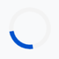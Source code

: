 <!DOCTYPE html>
<html lang="en">
<head>
    <meta charset="UTF-8" />
    <meta name="viewport" content="width=device-width, initial-scale=1.0" />
    <title>Clyde Snyders - Advanced 3D Portfolio</title>
    <script src="https://cdn.tailwindcss.com"></script>
    <link rel="preconnect" href="https://fonts.googleapis.com">
    <link rel="preconnect" href="https://fonts.gstatic.com" crossorigin>
    <link href="https://fonts.googleapis.com/css2?family=Montserrat:wght@500;700&family=Roboto:wght@400;700&display=swap" rel="stylesheet">
    <link href="https://cdn.jsdelivr.net/npm/aos@2.3.4/dist/aos.css" rel="stylesheet">
    <script src="https://cdnjs.cloudflare.com/ajax/libs/three.js/r128/three.min.js"></script>
    
  <style>
        :root {
            --primary: #0052cc;
            --secondary: #0d8fff;
            --accent: #fde68a;
            --light-bg: #f8f9fa;
            --text-main: #22223b;
            --text-light: #6b7280;
            --header-font: 'Montserrat', sans-serif;
            --body-font: 'Roboto', sans-serif;
        }
        html {
            scroll-behavior: smooth;
        }
        body {
            font-family: var(--body-font);
            background: var(--light-bg);
            color: var(--text-main);
            overflow-x: hidden;
        }
        /* Preloader */
        #preloader {
            position: fixed;
            top: 0;
            left: 0;
            width: 100%;
            height: 100%;
            background: var(--light-bg);
            z-index: 1000;
            display: flex;
            align-items: center;
            justify-content: center;
            transition: opacity 0.5s ease-out, visibility 0.5s;
        }
        .loader {
            border: 8px solid #f3f3f3;
            border-top: 8px solid var(--primary);
            border-radius: 50%;
            width: 60px;
            height: 60px;
            animation: spin 1s linear infinite;
        }
        @keyframes spin {
            0% { transform: rotate(0deg); }
            100% { transform: rotate(360deg); }
        }

        /* Advanced Navigation */
        nav {
            background: rgba(255, 255, 255, 0.85);
            backdrop-filter: blur(10px);
            -webkit-backdrop-filter: blur(10px);
            box-shadow: 0 2px 16px rgba(13,143,255,0.1);
            border-bottom: 1px solid #e5e7eb;
            position: sticky;
            top: 0;
            z-index: 50;
        }
        .nav-link {
            position: relative;
            color: var(--text-main);
            font-weight: 500;
            padding: 0.5em 1.2em;
            transition: color 0.2s;
        }
        .nav-link:hover, .nav-link.active {
            color: var(--secondary);
        }
        .nav-link::after {
            content: '';
            position: absolute;
            bottom: -4px;
            left: 50%;
            transform: translateX(-50%);
            width: 0;
            height: 2px;
            background: var(--secondary);
            transition: width 0.3s ease;
        }
        .nav-link.active::after {
            width: 50%;
        }

        /* Hero Section */
        .hero {
            position: relative;
            width: 100%;
            height: 100vh;
            background: linear-gradient(120deg, #0d8fff 0%, #0052cc 100%);
            display: flex;
            align-items: center;
            justify-content: center;
        }
        #three-canvas {
            position: absolute;
            inset: 0;
            width: 100%;
            height: 100%;
            display: block;
        }
        .hero-content {
            position: relative;
            z-index: 10;
            text-align: center;
            color: white;
            padding: 2rem;
        }
        .hero-title {
            font-family: var(--header-font);
            font-size: clamp(2.5rem, 6vw, 4.5rem);
            font-weight: 700;
        }
        .section {
            padding: 5rem 1.5rem;
            max-width: 1200px;
            margin: 0 auto;
        }
        .section-title {
            font-size: clamp(2.2rem, 5vw, 2.8rem);
            font-family: var(--header-font);
            font-weight: 700;
            text-align: center;
            margin-bottom: 1.2rem;
            color: var(--primary);
        }
        .section-subtitle {
            text-align: center;
            color: var(--text-light);
            font-size: 1.1rem;
            margin-bottom: 3rem;
            max-width: 700px;
            margin-left: auto;
            margin-right: auto;
        }
        .card {
            background: white;
            border-radius: 1.2em;
            padding: 2em;
            box-shadow: 0 4px 25px rgba(0,82,204,0.08);
            margin-bottom: 1.5em;
            transition: transform 0.3s, box-shadow 0.3s;
        }
        .card:hover {
            transform: translateY(-8px);
            box-shadow: 0 8px 40px rgba(13,143,255,0.12);
        }
        .skills-grid {
            display: grid;
            grid-template-columns: repeat(auto-fit, minmax(240px, 1fr));
            gap: 2em;
        }
        .skill-bar-bg {
            background: #e0e7ef;
            border-radius: 999px;
            height: 12px;
            overflow: hidden;
            margin-top: 6px;
        }
        .skill-bar {
            height: 12px;
            border-radius: 999px;
            background: linear-gradient(90deg, #0d8fff, #0052cc);
        }
        .achievements-grid {
            display: grid;
            grid-template-columns: repeat(auto-fit, minmax(270px, 1fr));
            gap: 2em;
        }
        .achievement-title {
            font-size: 1.2em;
            font-weight: 700;
            color: var(--secondary);
        }
        .achievement-year {
            color: var(--primary);
            font-weight: 600;
            margin-bottom: 0.5em;
        }
        .timeline-list {
            border-left: 4px solid var(--primary);
            padding-left: 2em;
            margin-top: 2em;
            list-style: none;
        }
        .timeline-list li {
            position: relative;
            margin-bottom: 1.6em;
            font-size: 1.1em;
        }
        .timeline-list li::before {
            content: '';
            position: absolute;
            left: -2.4em;
            top: 0.25em;
            width: 14px;
            height: 14px;
            border-radius: 50%;
            background: var(--accent);
            border: 2px solid var(--primary);
        }

        /* Gallery Section */
        .gallery-filters {
            display: flex;
            justify-content: center;
            gap: 1rem;
            margin-bottom: 2.5rem;
            flex-wrap: wrap;
        }
        .filter-btn {
            background: #e0e7ef;
            color: var(--text-main);
            border: none;
            padding: 0.6em 1.5em;
            border-radius: 999px;
            font-weight: 500;
            cursor: pointer;
            transition: background 0.2s, color 0.2s;
        }
        .filter-btn:hover, .filter-btn.active {
            background: var(--primary);
            color: white;
        }
        .gallery-grid {
            display: grid;
            grid-template-columns: repeat(auto-fill, minmax(300px, 1fr));
            gap: 1.5rem;
        }
        .gallery-item {
            border-radius: 1em;
            overflow: hidden;
            position: relative;
            cursor: pointer;
            box-shadow: 0 4px 15px rgba(0,0,0,0.1);
            aspect-ratio: 1 / 1;
        }
        .gallery-item img {
            width: 100%;
            height: 100%;
            object-fit: cover;
            transition: transform 0.4s ease;
        }
        .gallery-item:hover img {
            transform: scale(1.05);
        }
        .gallery-item .overlay {
            position: absolute;
            inset: 0;
            background: rgba(0, 82, 204, 0.7);
            color: white;
            display: flex;
            align-items: center;
            justify-content: center;
            font-size: 1.2rem;
            font-weight: 700;
            opacity: 0;
            transition: opacity 0.3s ease;
            text-align: center;
            padding: 1rem;
        }
        .gallery-item:hover .overlay {
            opacity: 1;
        }
        
        /* Lightbox Modal & Blog Modal */
        .modal-overlay {
            position: fixed;
            top: 0;
            left: 0;
            width: 100%;
            height: 100%;
            background: rgba(0, 0, 0, 0.85);
            z-index: 1001;
            display: none;
            align-items: center;
            justify-content: center;
            padding: 1rem;
        }
        .modal-content-wrapper {
            max-width: 90vw;
            max-height: 90vh;
            position: relative;
        }
        .modal-close-btn {
            position: absolute;
            top: -2.5rem;
            right: 0;
            color: white;
            font-size: 2.5rem;
            cursor: pointer;
            line-height: 1;
        }
        .lightbox-content {
             border-radius: 0.5em;
        }
        .blog-modal-content {
            background: white;
            border-radius: 0.5em;
            padding: 2rem;
            max-width: 800px;
            max-height: 85vh;
            overflow-y: auto;
        }
        .blog-modal-title {
            font-family: var(--header-font);
            font-size: 2rem;
            color: var(--primary);
        }
        .blog-modal-meta {
            color: var(--text-light);
            margin: 0.5rem 0 1.5rem;
        }
        .blog-modal-body p {
            margin-bottom: 1rem;
            line-height: 1.6;
        }


        /* Blog Section */
        .blog-grid {
            display: grid;
            grid-template-columns: repeat(auto-fit, minmax(320px, 1fr));
            gap: 2rem;
        }
        .blog-card {
            background: white;
            border-radius: 1em;
            overflow: hidden;
            box-shadow: 0 4px 25px rgba(0,82,204,0.08);
            transition: transform 0.3s, box-shadow 0.3s;
            display: flex;
            flex-direction: column;
        }
        .blog-card:hover {
            transform: translateY(-8px);
            box-shadow: 0 8px 40px rgba(13,143,255,0.12);
        }
        .blog-card img {
            width: 100%;
            height: 200px;
            object-fit: cover;
        }
        .blog-card-content {
            padding: 1.5em;
            flex-grow: 1;
            display: flex;
            flex-direction: column;
        }
        .blog-title {
            font-family: var(--header-font);
            font-size: 1.4rem;
            font-weight: 700;
            color: var(--primary);
            margin-bottom: 0.5rem;
        }
        .blog-meta {
            color: var(--text-light);
            font-size: 0.9rem;
            margin-bottom: 1rem;
        }
        .blog-excerpt {
            color: var(--text-main);
            margin-bottom: 1.2rem;
            flex-grow: 1;
        }
        .read-more-btn {
            color: var(--secondary);
            font-weight: 700;
            text-decoration: none;
            align-self: flex-start;
            cursor: pointer;
        }

        /* Footer */
        .footer {
            background: var(--text-main);
            color: #f8f9fa;
        }
        
        /* Back to top button */
        #back-to-top {
            position: fixed;
            bottom: 2rem;
            right: 2rem;
            background: var(--primary);
            color: white;
            width: 50px;
            height: 50px;
            border-radius: 50%;
            display: flex;
            align-items: center;
            justify-content: center;
            font-size: 1.5rem;
            cursor: pointer;
            opacity: 0;
            visibility: hidden;
            transform: translateY(20px);
            transition: opacity 0.3s, visibility 0.3s, transform 0.3s;
            z-index: 40;
        }
        #back-to-top:hover {
            background: var(--secondary);
            transform: scale(1.1) translateY(0);
        }
        #back-to-top.show {
            opacity: 1;
            visibility: visible;
            transform: translateY(0);
        }
        
        /* Mobile Nav */
        #mobile-menu-btn {
            display: none;
            z-index: 60;
        }
        #mobile-nav {
            position: fixed;
            top: 0;
            left: -100%;
            width: 70%;
            max-width: 300px;
            height: 100%;
            background: white;
            z-index: 55;
            transition: left 0.3s ease-in-out;
            padding-top: 5rem;
            box-shadow: 4px 0 15px rgba(0,0,0,0.1);
        }
        @media (max-width: 768px) {
            #desktop-nav { display: none; }
            #mobile-menu-btn { display: block; }
        }

    </style>
</head>
<body>
    <!-- PRELOADER -->
    <div id="preloader">
        <div class="loader"></div>
    </div>
     <!-- NAVIGATION -->
    <nav class="flex items-center justify-between px-6 py-4">
        <div class="font-bold text-2xl" style="font-family: var(--header-font);"><a href="#home">Clyde Snyders</a></div>
        <div id="desktop-nav" class="space-x-2">
            <a href="#home" class="nav-link">Home</a>
            <a href="#about" class="nav-link">About</a>
            <a href="#academics" class="nav-link">Academics</a>
            <a href="#achievements" class="nav-link">Achievements</a>
            <a href="#gallery" class="nav-link">Gallery</a>
            <a href="#blog" class="nav-link">Blog</a>
            <a href="#timeline" class="nav-link">Trajectory</a>
            <a href="#inspiration" class="nav-link">Inspiration</a>
            <a href="#contact" class="nav-link">Contact</a>
        </div>
        <button id="mobile-menu-btn" class="md:hidden text-2xl">
            <i class="fas fa-bars"></i>
        </button>
    </nav>
  <!-- MOBILE NAVIGATION MENU -->
    <div id="mobile-nav" class="flex flex-col items-center space-y-6">
        <a href="#home" class="nav-link text-xl">Home</a>
        <a href="#about" class="nav-link text-xl">About</a>
        <a href="#academics" class="nav-link text-xl">Academics</a>
        <a href="#achievements" class="nav-link text-xl">Achievements</a>
        <a href="#gallery" class="nav-link text-xl">Gallery</a>
        <a href="#blog" class="nav-link text-xl">Blog</a>
        <a href="#timeline" class="nav-link text-xl">Trajectory</a>
        <a href="#inspiration" class="nav-link text-xl">Inspiration</a>
        <a href="#contact" class="nav-link text-xl">Contact</a>
    </div>
  <!-- HERO SECTION -->
    <section id="home" class="hero" data-aos="fade-in">
        <canvas id="three-canvas"></canvas>
        <div class="hero-content">
            <h1 class="hero-title">Clyde Snyders</h1>
            <div class="hero-subtitle">
                Grade 9 Student | Paterson High School | Eastern Cape
            </div>
            <img src="https://github.com/clydesnyders05-oss/clydesnyders.github.io/blob/main/IMG-20250828-WA0021.jpg?raw=true" alt="C.Snyders" class="mx-auto rounded-lg shadow-md mt-4 w-50 h-64">
            <div style="margin-top:2em;">
                <span id="typing-effect" class="text-xl md:text-2xl" style="font-family:monospace;"></span>
            </div>
        </div>
    </section>
     <!-- ABOUT SECTION -->
    <section id="about" class="section" data-aos="fade-up">
        <div class="section-title">About Me</div>
        <div class="section-subtitle">A driven and curious student, passionate about science, technology, and growth.</div>
        <div class="flex flex-col md:flex-row gap-12 items-center">
            <div class="md:w-1/3 text-center">
                <img src="https://github.com/clydesnyders05-oss/clydesnyders.github.io/blob/main/IMG-20250828-WA0008.jpg?raw=true" alt="C.Snyders" class="mx-auto w-70 h-70 rounded-full object-cover shadow-lg">
            </div>
            <div class="md:w-2/3">
                <p class="mb-4 text-lg">
                    Hi, my name is Clyde Snyders and I am a grade 9 student at Paterson High School in the vibrant Eastern Cape. My journey into the world of STEM wasn't a single moment but a gradual awakening. It started with a simple fascination for how things work—taking apart old electronics and trying to put them back together.
                </p>
                <p class="mb-4 text-lg">
                    My true inspiration, however, came from my mom, who saw my potential and encouraged me from the start. This showed me that my passion could be transformed into tangible creations. I'm driven by the desire to solve real-world problems. Whether it’s building robots, exploring physics, or collaborating on team projects, I believe every challenge is an opportunity to learn, innovate, and contribute to a better future.
                </p>
                <h3 class="text-2xl font-bold mb-4 mt-8" style="font-family:var(--header-font);">Core Skills</h3>
                <div class="skills-grid">
                    <div>
                        <div class="flex justify-between items-center mb-1"><span>Mathematics</span><span>92%</span></div>
                        <div class="skill-bar-bg"><div class="skill-bar" style="width:92%"></div></div>
                    </div>
                    <div>
                        <div class="flex justify-between items-center mb-1"><span>Natural Science</span><span>81.5%</span></div>
                        <div class="skill-bar-bg"><div class="skill-bar" style="width:81.5%"></div></div>
                    </div>
                    <div>
                        <div class="flex justify-between items-center mb-1"><span>Robotics</span><span>88%</span></div>
                        <div class="skill-bar-bg"><div class="skill-bar" style="width:88%"></div></div>
                    </div>
                    <div>
                        <div class="flex justify-between items-center mb-1"><span>Engineering Design</span><span>85%</span></div>
                        <div class="skill-bar-bg"><div class="skill-bar" style="width:85%"></div></div>
                    </div>
                </div>
            </div>
        </div>
    </section>
       <!-- ACADEMICS SECTION -->
    <section id="academics" class="section" data-aos="fade-up">
        <div class="section-title">Academic Performance</div>
        <div class="section-subtitle">My Grade 9 results reflect a commitment to excellence across diverse subjects.</div>
        <div class="card overflow-x-auto max-w-2xl mx-auto">
            <table class="w-full text-left">
                <thead>
                    <tr class="border-b border-gray-200">
                        <th class="py-2 px-4">Subject</th>
                        <th class="py-2 px-4">Score (%)</th>
                    </tr>
                </thead>
                <tbody>
                    <tr><td class="py-2 px-4">Mathematics</td><td class="py-2 px-4 font-bold"><span class="counter" data-count="92">0</span>%</td></tr>
                    <tr><td class="py-2 px-4">Natural Science</td><td class="py-2 px-4 font-bold"><span class="counter" data-count="81.5">0</span>%</td></tr>
                    <tr><td class="py-2 px-4">Social Science</td><td class="py-2 px-4 font-bold"><span class="counter" data-count="95.5">0</span>%</td></tr>
                    <tr><td class="py-2 px-4">Technology</td><td class="py-2 px-4 font-bold"><span class="counter" data-count="87.5">0</span>%</td></tr>
                    <tr><td class="py-2 px-4">EMS</td><td class="py-2 px-4 font-bold"><span class="counter" data-count="83.79">0</span>%</td></tr>
                    <tr><td class="py-2 px-4">Creative Arts</td><td class="py-2 px-4 font-bold"><span class="counter" data-count="82.22">0</span>%</td></tr>
                    <tr><td class="py-2 px-4">English</td><td class="py-2 px-4 font-bold"><span class="counter" data-count="74">0</span>%</td></tr>
                    <tr><td class="py-2 px-4">Afrikaans</td><td class="py-2 px-4 font-bold"><span class="counter" data-count="72">0</span>%</td></tr>
                </tbody>
            </table>
        </div>
    </section>
   <!-- ACHIEVEMENTS SECTION -->
    <section id="achievements" class="section" data-aos="fade-up">
        <div class="section-title">Key Achievements</div>
        <div class="section-subtitle">Milestones from national and international competitions.</div>
        <div class="achievements-grid">
            <div class="card" data-aos="zoom-in">
                <div class="achievement-title">Gold Medal: Regional Science Expo</div>
                <div class="achievement-year">2025</div>
                <p>Awarded a gold medal for the second consecutive year and won Best Category in Physics. Showcased a passion for experimentation and discovery.</p>
            </div>
            <div class="card" data-aos="zoom-in" data-aos-delay="100">
                <div class="achievement-title">Gold Medal: Springbots Robotics</div>
                <div class="achievement-year">2025</div>
                <p>Won gold at the regional Springbots robotics competition, later placing 6th nationally. Led a team in designing and programming innovative robots.</p>
            </div>
            <div class="card" data-aos="zoom-in" data-aos-delay="200">
                <div class="achievement-title">4th Place Winner: World Robot Olympiad (WRO)</div>
                <div class="achievement-year">2025</div>
                <p>Secured 4th place in the World Robot Olympiad, competing with top students from various schools. Demonstrated creativity, problem solving and resilience under pressure.</p>
            </div>
            <div class="card" data-aos="zoom-in" data-aos-delay="300">
                <div class="achievement-title">Gold Medal: Regional Science Fair</div>
                <div class="achievement-year">2024</div>
                <p>Secured a Gold in the 'Engineering' category at regional science fair, competing with top students with different projects in my region.</p>
            </div>
            <div class="card" data-aos="zoom-in" data-aos-delay="400">
                <div class="achievement-title">Bronze Medal: International Science Fair (ISF)</div>
                <div class="achievement-year">2024</div>
                <p>Secured a bronze in the 'Engineering' category at ISF, competing with top students globally. Demonstrated creativity and resilience under pressure.</p>
            </div>
            <div class="card" data-aos="zoom-in" data-aos-delay="500">
                <div class="achievement-title">Bronze Medal: World Robot Olympiad</div>
                <div class="achievement-year">2024</div>
                <p>Achieved a bronze at WRO, representing the Eastern Cape internationally and collaborating with diverse teams.</p>
            </div>
        </div>
    </section>
     <!-- GALLERY SECTION -->
    <section id="gallery" class="section" data-aos="fade-up">
        <div class="section-title">Gallery</div>
        <div class="section-subtitle">A visual journey through my projects, competitions, and awards.</div>
        <div class="gallery-filters">
            <button class="filter-btn active" data-filter="all">All</button>
            <button class="filter-btn" data-filter="robotics">Robotics</button>
            <button class="filter-btn" data-filter="expo">Science Expo</button>
            <button class="filter-btn" data-filter="awards">Awards</button>
        </div>
        <div class="gallery-grid">
            <div class="gallery-item" data-category="robotics" data-aos="zoom-in">
                <img src="https://github.com/clydesnyders05-oss/clydesnyders.github.io/blob/main/IMG-20250828-WA0002.jpg?raw=true" alt="Robotics Project">
                <div class="overlay">WRO 2024</div>
            </div>
            <div class="gallery-item" data-category="expo" data-aos="zoom-in" data-aos-delay="100">
                <img src="https://github.com/clydesnyders05-oss/clydesnyders.github.io/blob/main/IMG-20250828-WA0003.jpg?raw=true" alt="Science Expo">
                <div class="overlay">Regional Science Fair</div>
            </div>
            <div class="gallery-item" data-category="awards" data-aos="zoom-in" data-aos-delay="200">
                <img src="https://placehold.co/400x400/0052cc/fde68a?text=Gold+Medal" alt="Award Ceremony">
                <div class="overlay">Gold Medal</div>
            </div>
            <div class="gallery-item" data-category="robotics" data-aos="zoom-in" data-aos-delay="300">
                <img src="https://placehold.co/400x400/0d8fff/ffffff?text=Robotics+Team" alt="Robotics Team">
                <div class="overlay">Springbots Team</div>
            </div>
        </div>
    </section>
   <!-- BLOG SECTION -->
    <section id="blog" class="section" data-aos="fade-up">
        <div class="section-title">My Blog</div>
        <div class="section-subtitle">Sharing my thoughts on technology, learning experiences, and project deep dives.</div>
        <div class="blog-grid">
            <!-- Blog cards will be dynamically generated by JavaScript -->
        </div>
    </section>
  <!-- TIMELINE SECTION -->
    <section id="timeline" class="section" data-aos="fade-up">
        <div class="section-title">My Trajectory</div>
        <div class="section-subtitle">Key milestones shaping my high school journey.</div>
        <ul class="timeline-list">
             <li><strong>Aug 2025:</strong> 4th Place Winner at World Robot Olympiad (WRO) — Achieved a certificate.</li>
            <li><strong>Aug 2025:</strong> Repeat Gold at Regional Science Fair — Won a second gold and Best Category award in Physics.</li>
            <li><strong>Jun 2025:</strong> 6th Place at National Springbots — Secured a sixth-place finish nationally.</li>
            <li><strong>May 2025:</strong> Gold at Regional Springbots — Won the gold medal at regional robotics.</li>
            <li><strong>Oct 2024:</strong> Bronze at International Science Fair (ISF) — Won a bronze medal in engineering.</li>
            <li><strong>Aug 2024:</strong> Bronze at World Robot Olympiad (WRO) — Achieved a bronze medal in robotics.</li>
            <li><strong>Aug 2024:</strong> Gold at Regional Science Fair — In my first year participating, I secured a gold medal.</li>
            <li><strong>Jan 2024:</strong> Joined Paterson High — Began my high school journey with a focus on academic excellence.</li>
        </ul>
    </section>
  <!-- INSPIRATION SECTION -->
    <section id="inspiration" class="section" data-aos="fade-up">
        <div class="section-title">Daily Inspiration</div>
        <div class="section-subtitle">A little motivation to keep going.</div>
        <div class="max-w-xl mx-auto card text-center">
            <div id="quote-container" class="text-xl italic mb-4">
                "The future belongs to those who believe in the beauty of their dreams."
            </div>
            <div id="quote-author" class="font-bold text-gray-600">
                - Eleanor Roosevelt
            </div>
            <button id="generate-quote-btn" class="mt-6 px-6 py-2 bg-secondary text-white font-bold rounded-lg transition-colors duration-200 hover:bg-primary">
                Generate a new quote
            </button>
        </div>
    </section>
     <!-- CONTACT SECTION -->
    <section id="contact" class="section" data-aos="fade-up">
        <div class="section-title">Get In Touch</div>
        <div class="section-subtitle">I'm always open to new challenges and opportunities. Let's connect!</div>
        <div class="max-w-xl mx-auto card">
           <form 
    action="https://formspree.io/f/xgvlvvnn" method="POST" class="contact-form"> 
  <label class="block mb-4"> 
    <span class="text-gray-700">Your Email:</span> 
    <input type="email" name="email" class="mt-1 block w-full" placeholder="you@example.com" required> 
  </label> 
  <label class="block mb-4"> 
    <span class="text-gray-700">Your Message:</span> 
    <textarea name="message" rows="4" class="mt-1 block w-full" placeholder="Let's build something amazing together!" required></textarea> 
  </label> 
  <button type="submit" class="w-full">Send Message</button> 
</form>
        </div>
    </section>
     <!-- FOOTER -->
    <footer class="footer text-center py-10">
        <div>© 2025 Clyde Snyders — All rights reserved.</div>
    </footer>
     <!-- MODALS -->
    <!-- Gallery Lightbox Modal -->
    <div id="lightbox-modal" class="modal-overlay">
        <div class="modal-content-wrapper">
            <span class="modal-close-btn" id="lightbox-close-btn">&times;</span>
            <img class="lightbox-content" src="" alt="Enlarged gallery view">
        </div>
    </div>
 <!-- Blog Post Modal -->
    <div id="blog-modal" class="modal-overlay">
        <div class="modal-content-wrapper">
            <span class="modal-close-btn" id="blog-close-btn">&times;</span>
            <div class="blog-modal-content">
                <h2 id="blog-modal-title" class="blog-modal-title"></h2>
                <div id="blog-modal-meta" class="blog-modal-meta"></div>
                <div id="blog-modal-body" class="blog-modal-body"></div>
            </div>
        </div>
    </div>
  <!-- BACK TO TOP BUTTON -->
    <a href="#home" id="back-to-top" title="Back to Top">
        <i class="fas fa-arrow-up"></i>
    </a>

  <script src="https://cdnjs.cloudflare.com/ajax/libs/font-awesome/6.4.0/js/all.min.js"></script>
  <script src="https://cdn.jsdelivr.net/npm/aos@2.3.4/dist/aos.js"></script>
   <script>
        // --- MASTER SCRIPT FOR ALL PAGE FUNCTIONALITY ---
        document.addEventListener('DOMContentLoaded', () => {
            
            // --- DATA ---
            const blogPosts = [
                {
                    id: 1,
                    title: "Robotics is a Sport",
                    meta: "August 23, 2025 | WRO",
                    image: "https://github.com/clydesnyders05-oss/clydesnyders.github.io/blob/main/IMG-20250830-WA0023.jpg?raw=true",
                    excerpt: "A team of 3 learners, Me(Clyde Snyders), CAYZEN HAUPT, and ASAVELA VUMISA, represented Paterson High at the annual World Robotics Olympiad in Makhanda! 🤖🇿🇦,Robotics is no longer just a field of engineering; it is the language through which we will converse with the future....",
                    fullContent: `<p>The World Robot Olympiad was more than just a competition; it was a marathon of innovation, pressure, and collaboration. Our team spent months designing, building, and programming our robot. The biggest lesson I learned was the importance of adaptability. When our main robots wheel failed just hours before the final round, we had to quickly redesign and change our code and recalibrate everything. It was stressful, but we pulled together and managed to secure 4th place.</p><p>Another key takeaway was the power of collaboration. Seeing how teams from various schools compete and approached the same problem with completely different strategies was eye-opening. It taught me that there's never just one right answer in engineering.</p>`
                },
                {
                    id: 2,
                    title: "Science in Action",
                    meta: "August 22, 2025 | Science Week",
                    image: "https://github.com/clydesnyders05-oss/clydesnyders.github.io/blob/main/IMG-20250828-WA0022.jpg?raw=true",
                    excerpt: "NATIONAL SCIENCE WEEK at NMU as a future scientist and engineer. I got to engaged with different science stations and interacted with peers from other schools....",
                    fullContent: `<p>🌟Hands-on activities in robotics, environmental science, and more sparked my curiosity and enthusiasm for science and engineering, inspiring me to continue exploring and contributing to scientific advancements. The experience not only deepened my understanding of scientific concepts but also fueled my passion for innovation and discovery. I'm excited to see where my interest in science and engineering takes me!.</p><p> The importance thing is not to stop questioning. Curiosity has its own reason for existance ~ Albert Einstein..</p>`
                },
                {
                    id: 3,
                    title: "Inspiring Talks",
                    meta: "August 19, 2025 | Motivating",
                    image: "https://github.com/clydesnyders05-oss/clydesnyders.github.io/blob/main/IMG-20250830-WA0024.jpg?raw=true",
                    excerpt: "I had the privilege of speaking at the Rotary Club for Algoa Bay Lunch, where I shared my insights and experiences with the members. The event was a great opportunity to connect with people and sharing my story....",
                    fullContent: `<p>As a token of appreciation for my visit, the Rotary Club gifted me with a travel bag and other goodies in preparation for my upcoming trip to Panama. Their thoughtfulness and generosity are truly appreciated!.</p>`
                },
                {
            
                    id: 4,
                    title: "Science Olympiad",
                    meta: "August 4, 2025 | Locked In: My Science Olympiad Experience 🔬",
                    image: "https://github.com/clydesnyders05-oss/clydesnyders.github.io/blob/main/IMG-20250804-WA0030.jpg?raw=true",
                    excerpt: "I sat down to write the Natural Science Olympiad test for a full hour, I felt a rush of focus. The questions were challenging, but I was determined to do my best.....",
                    fullContent: `<p> Time was a factor but I worked through the test, my mind fully engaged with the scientific concepts and problems. I was "locked in" – fully focused and concentrated on the task at hand.</p>`
                },
                {
                    id: 5,
                    title: "The Importance of Sharing your Mark",
                    meta: "June 20, 2025 | Radio Interview",
                    image: "https://github.com/clydesnyders05-oss/clydesnyders.github.io/blob/main/IMG-20250828-WA0027.jpg?raw=true",
                    excerpt: "I had the opportunity to share insights on my journey and how it is to be a STEM learner. I discussed the importance of creating solutions for everyday problems , providing guidance on robotics and science, and fostering a growth mindset. I also shared my journey from being a curious grade 8 learner to a grade 9 Patersonain....",
                    fullContent: `<p>In both robotics and my science fair projects, I've learned that you can't perfect a design on paper. It reveals flaws in your thinking that you'd never see otherwise. Each iteration, each broken part, is a lesson that leads to a better final product, That was my story.</p>`
                },
                {
                    id: 6,
                    title: "I am Just a Boytjie from Couldridge Road",
                    meta: "June 19, 2025 | Spotlight on ME",
                    image: "https://github.com/clydesnyders05-oss/clydesnyders.github.io/blob/main/IMG-20250828-WA0024.jpg?raw=true",
                    excerpt: "I'm still pinching myself, but I'm thrilled to share that I've been killing it in multiple areas ! 🎖️🎖️🎖️....",
                    fullContent: `<p> As a Grade 9 learner, I'm proud to say I'm in the TOP 5 in my grade, and Maths is definitely one of my strong suits. But what really got me excited was coding and robotics - I'm loving every minute of it! 🤖💻 The highlight of my journey so far has been winning a bronze medal at the INTERNATIONAL SCIENCE EXPO - it's an incredible feeling knowing all my hard work paid off! 🏆 I'm grateful for the support of my family, friends, and mentors who've encouraged me every step of the way. I'm excited to see what the future holds, and I'll keep pushing myself to achieve more.  - WATCH THIS SPACE 🤩, 
click the link to see the post https://www.facebook.com/100063838813751/posts/1266088535529095/?mibextid=rS40aB7S9Ucbxw6v.....",</p>`

                  },
                  {
                        
                    id: 7,
                    title: "Team Cyber Shadow X",
                    meta: "June 16, 2025 | SpringBots National Competition",
                    image: "https://github.com/clydesnyders05-oss/clydesnyders.github.io/blob/main/IMG-20250830-WA0034.jpg?raw=true",
                    excerpt: "Team Cyber Shadow X Shines on June 16th! 🌟 On June 16th, the Springbots National Competition took place, bringing together talented teams from across the South Africa to showcase their skills and innovative spirit. Among the participating teams was Team Cyber Shadow X (I was part of the team).....",
                    fullContent: `<p>The Springbots National Competition is an annual event that challenges students to design, build, and program robots to solve complex problems. Team Cyber Shadow X 🤖 comprising students from various schools and backgrounds, demonstrated exceptional skill and dedication throughout the competition and managed to end up sixthth place..</p>`
                
                },
                {
                    id: 8,
                    title: "Gold Flames",
                    meta: "May 25, 2025 | Regional SpringBots Robotics Competition",
                    image: "https://github.com/clydesnyders05-oss/clydesnyders.github.io/blob/main/IMG-20250828-WA0007.jpg?raw=true",
                    excerpt: "I'm beyond excited to share that my teammates and I have just won a gold medal at the Regional Springbots Robotics Competition! It was an incredible experience, and we're all thrilled that our teamwork, creativity, and perseverance paid off. Huge thanks to my amazing teammates for their support and collaboration.💻...",
                    fullContent: `<p>With this gold medal win, my team and i have qualified for the *National SpringBots Robotics Competition* , where we will face off against the best teams from across the country.</p>`
                },
                {
                    id: 9,
                    title: "Radio Talks",
                    meta: "April 13, 2025 | Radio Interview",
                    image: "https://github.com/clydesnyders05-oss/clydesnyders.github.io/blob/main/IMG-20250828-WA0006.jpg?raw=true",
                    excerpt: "Recently, I had the opportunity to share my story on the radio. The interviewer asked me to introduce myself, talk about what I do as a high school student, and what I aspire to be.. This radio interview was a great opportunity for me to reflect on my journey so far. As a high school student, I'm constantly learning and growing. I'm excited to see what the future holds and how I can make a positive impact in the world...",
                    fullContent: `<p>"The best way to predict your future is to create it." - Abraham Lincoln.</p>`
                },
                {
                    id: 10,
                    title: "Frienships through Science",
                    meta: "April 2, 2025 | Connecting",
                    image: "https://github.com/clydesnyders05-oss/clydesnyders.github.io/blob/main/IMG-20250830-WA0018.jpg?raw=true",
                    excerpt: "I'm buzzing from a fascinating encounter I had at the International Science Fair - a chance meeting with a brilliant student from India! It's amazing how science can bridge gaps and connect minds from around the world. We exchanged ideas, shared our projects, and learned from each other's experiences. I also gave him a t- shirt....",
                    fullContent: `<p>I hope our story inspires others to reach out, collaborate, and learn from each other. Who knows what amazing discoveries and innovations can come from these global connections?.</p>`
                }
            ];
            
            const quotes = [
                { quote: "The only way to do great work is to love what you do.", author: "Steve Jobs" },
                { quote: "Believe you can and you're halfway there.", author: "Theodore Roosevelt" },
                { quote: "The best way to predict the future is to create it.", author: "Peter Drucker" },
                { quote: "Success is not final, failure is not fatal: it is the courage to continue that counts.", author: "Winston Churchill" },
                { quote: "The secret of getting ahead is getting started.", author: "Mark Twain" },
                { quote: "Don't watch the clock; do what it does. Keep going.", author: "Sam Levenson" },
                { quote: "Innovation distinguishes between a leader and a follower.", author: "Steve Jobs" },
                { quote: "The road to success and the road to failure are almost exactly the same.", author: "Colin R. Davis" },
                { quote: "Strive not to be a success, but rather to be of value.", author: "Albert Einstein" },
                { quote: "I have not failed. I've just found 10,000 ways that won't work.", author: "Thomas A. Edison" },
                { quote: "What you get by achieving your goals is not as important as what you become by achieving your goals.", author: "Zig Ziglar" }
            ];

            // --- PRELOADER ---
            const preloader = document.getElementById('preloader');
            window.addEventListener('load', () => {
                preloader.style.opacity = '0';
                preloader.style.visibility = 'hidden';
            });

            // --- INITIALIZE ANIMATE ON SCROLL ---
            AOS.init({ once: true, duration: 900, offset: 50 });

            // --- ADVANCED NAVIGATION LOGIC ---
            const sections = document.querySelectorAll('section[id]');
            const navLinks = document.querySelectorAll('.nav-link');
            const mobileNav = document.getElementById('mobile-nav');
            const mobileMenuBtn = document.getElementById('mobile-menu-btn');

            const activateNavLink = (id) => {
                navLinks.forEach(link => {
                    link.classList.toggle('active', link.getAttribute('href') === `#${id}`);
                });
            };

            const observer = new IntersectionObserver(entries => {
                entries.forEach(entry => {
                    if (entry.isIntersecting) {
                        activateNavLink(entry.target.id);
                    }
                });
            }, { rootMargin: '-30% 0px -70% 0px' });
            
            sections.forEach(sec => observer.observe(sec));

            mobileMenuBtn.addEventListener('click', () => {
                const isOpen = mobileNav.style.left === '0px';
                mobileNav.style.left = isOpen ? '-100%' : '0px';
            });
            document.querySelectorAll('#mobile-nav a').forEach(link => {
                link.addEventListener('click', () => mobileNav.style.left = '-100%');
            });

            // --- GALLERY FILTER & LIGHTBOX ---
            const filterBtns = document.querySelectorAll('.filter-btn');
            const galleryItems = document.querySelectorAll('.gallery-item');
            const lightboxModal = document.getElementById('lightbox-modal');
            const lightboxContent = lightboxModal.querySelector('.lightbox-content');
            const lightboxCloseBtn = document.getElementById('lightbox-close-btn');

            if (filterBtns.length > 0) {
                filterBtns.forEach(btn => {
                    btn.addEventListener('click', () => {
                        filterBtns.forEach(b => b.classList.remove('active'));
                        btn.classList.add('active');
                        const filter = btn.dataset.filter;
                        galleryItems.forEach(item => {
                            item.style.display = (filter === 'all' || item.dataset.category === filter) ? 'block' : 'none';
                        });
                    });
                });

                galleryItems.forEach(item => {
                    item.addEventListener('click', () => {
                        lightboxModal.style.display = 'flex';
                        lightboxContent.src = item.querySelector('img').src;
                    });
                });

                const closeLightbox = () => lightboxModal.style.display = 'none';
                lightboxModal.addEventListener('click', (e) => {
                    if (e.target === lightboxModal) closeLightbox();
                });
                lightboxCloseBtn.addEventListener('click', closeLightbox);
            }

            // --- BLOG MODAL LOGIC ---
            const blogGrid = document.querySelector('.blog-grid');
            const blogModal = document.getElementById('blog-modal');
            const blogModalTitle = document.getElementById('blog-modal-title');
            const blogModalMeta = document.getElementById('blog-modal-meta');
            const blogModalBody = document.getElementById('blog-modal-body');
            const blogCloseBtn = document.getElementById('blog-close-btn');

            // Dynamically create blog cards
            blogPosts.forEach(post => {
                const card = document.createElement('div');
                card.className = 'blog-card';
                card.setAttribute('data-aos', 'fade-up');
                card.innerHTML = `
                    <img src="${post.image}" alt="Blog Post Image">
                    <div class="blog-card-content">
                        <div class="blog-meta">${post.meta}</div>
                        <h3 class="blog-title">${post.title}</h3>
                        <p class="blog-excerpt">${post.excerpt}</p>
                        <a class="read-more-btn" data-post-id="${post.id}">Read More &rarr;</a>
                    </div>
                `;
                blogGrid.appendChild(card);
            });

            // Add event listeners for "Read More"
            document.querySelectorAll('.read-more-btn').forEach(btn => {
                btn.addEventListener('click', (e) => {
                    const postId = parseInt(e.target.dataset.postId);
                    const post = blogPosts.find(p => p.id === postId);
                    if (post) {
                        blogModalTitle.textContent = post.title;
                        blogModalMeta.textContent = post.meta;
                        blogModalBody.innerHTML = post.fullContent;
                        blogModal.style.display = 'flex';
                    }
                });
            });
            
            const closeBlogModal = () => blogModal.style.display = 'none';
            blogModal.addEventListener('click', (e) => {
                if(e.target === blogModal) closeBlogModal();
            });
            blogCloseBtn.addEventListener('click', closeBlogModal);


            // --- BACK TO TOP BUTTON ---
            const backToTopBtn = document.getElementById('back-to-top');
            window.addEventListener('scroll', () => {
                backToTopBtn.classList.toggle('show', window.scrollY > 300);
            });

            // --- TYPING EFFECT ---
            const typeWriter = () => {
                const el = document.getElementById('typing-effect');
                if (!el) return;
                const phrases = [
                    "Curious. Ambitious. Always improving.",
                    "Science. Robotics. Teamwork.",
                    "Chasing greater.",
                    "Let's build something amazing together!"
                ];
                let phraseIndex = 0;
                let charIndex = 0;
                function type() {
                    if (charIndex < phrases[phraseIndex].length) {
                        el.innerHTML += phrases[phraseIndex].charAt(charIndex);
                        charIndex++;
                        setTimeout(type, 80);
                    } else {
                        setTimeout(() => {
                            el.innerHTML = "";
                            charIndex = 0;
                            phraseIndex = (phraseIndex + 1) % phrases.length;
                            type();
                        }, 1800);
                    }
                }
                type();
            };
            typeWriter();

            // --- ANIMATED COUNTERS ---
            const animateCounters = () => {
                const counters = document.querySelectorAll('.counter');
                counters.forEach(counter => {
                    const updateCount = () => {
                        const target = +counter.getAttribute('data-count');
                        const count = +counter.innerText.replace('%','');
                        const increment = target / 200; // Speed of animation
                        
                        if (count < target) {
                            let newCount = count + increment;
                            if (target % 1 !== 0) { // Check if target is a float
                                counter.innerText = newCount.toFixed(2);
                            } else {
                                counter.innerText = Math.ceil(newCount);
                            }
                            setTimeout(updateCount, 1);
                        } else {
                            counter.innerText = target;
                        }
                    };
                     const observer = new IntersectionObserver((entries) => {
                        if (entries[0].isIntersecting) {
                            counter.innerText = '0';
                            updateCount();
                            observer.unobserve(counter);
                        }
                    }, { threshold: 0.8 });
                    observer.observe(counter);
                });
            };
            animateCounters();
            
            // --- QUOTE GENERATOR ---
            const quoteBtn = document.getElementById('generate-quote-btn');
            const quoteEl = document.getElementById('quote-container');
            const authorEl = document.getElementById('quote-author');
            if(quoteBtn) {
                quoteBtn.addEventListener('click', () => {
                    const randomIndex = Math.floor(Math.random() * quotes.length);
                    const newQuote = quotes[randomIndex];
                    quoteEl.textContent = `"${newQuote.quote}"`;
                    authorEl.textContent = `- ${newQuote.author}`;
                });
            }
        });
        
        // --- THREE.JS SCENE ---
        window.addEventListener('load', () => {
            const canvas = document.getElementById('three-canvas');
            if (!canvas) return;

            const scene = new THREE.Scene();
            const camera = new THREE.PerspectiveCamera(75, window.innerWidth / window.innerHeight, 0.1, 1000);
            camera.position.z = 50;

            const renderer = new THREE.WebGLRenderer({ canvas: canvas, antialias: true, alpha: true });
            renderer.setSize(window.innerWidth, window.innerHeight);
            renderer.setPixelRatio(window.devicePixelRatio);
            renderer.setClearAlpha(0);

            const particlesGeometry = new THREE.BufferGeometry();
            const particlesCount = 500;
            const posArray = new Float32Array(particlesCount * 3);
            for (let i = 0; i < particlesCount * 3; i++) {
                posArray[i] = (Math.random() - 0.5) * 100;
            }
            particlesGeometry.setAttribute('position', new THREE.BufferAttribute(posArray, 3));
            const particlesMaterial = new THREE.PointsMaterial({ size: 0.15, color: 0xfde68a });
            const particlesMesh = new THREE.Points(particlesGeometry, particlesMaterial);
            scene.add(particlesMesh);

            const clock = new THREE.Clock();
            const animate = function () {
                requestAnimationFrame(animate);
                const elapsedTime = clock.getElapsedTime();
                particlesMesh.rotation.y = elapsedTime * 0.1;
                particlesMesh.rotation.x = elapsedTime * 0.05;
                renderer.render(scene, camera);
            };
            animate();

            function onWindowResize() {
                camera.aspect = window.innerWidth / window.innerHeight;
                camera.updateProjectionMatrix();
                renderer.setSize(window.innerWidth, window.innerHeight);
            }
            window.addEventListener('resize', onWindowResize, false);
        });
    </script>
</body>
</html>
